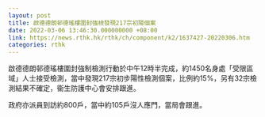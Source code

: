 ```yaml
---
layout: post
title: 啟德德朗邨德瑤樓圍封強檢發現217宗初陽個案
date: 2022-03-06 13:46:30.000000000 +08:00
link: https://news.rthk.hk/rthk/ch/component/k2/1637427-20220306.htm
categories: rthk
---
```


啟德德朗邨德瑤樓圍封強制檢測行動於中午12時半完成，約1450名身處「受限區域」人士接受檢測，當中發現217宗初步陽性檢測個案，比例約15%，另有32宗檢測結果不確定，衞生防護中心會安排跟進。

政府亦派員到訪約800戶，當中約105戶沒人應門，當局會跟進。
